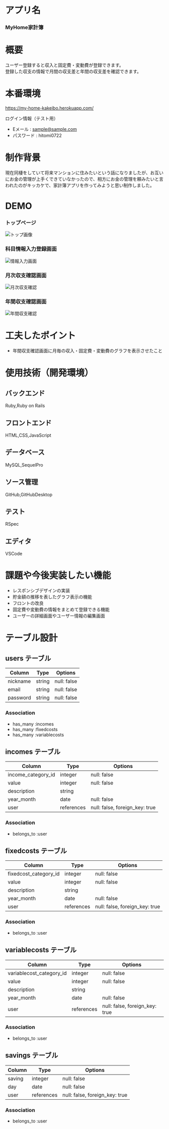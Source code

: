# アプリ名

### MyHome家計簿

# 概要

ユーザー登録すると収入と固定費・変動費が登録できます。<br>登録した収支の情報で月間の収支差と年間の収支差を確認できます。

# 本番環境

https://my-home-kakeibo.herokuapp.com/

ログイン情報（テスト用）

- Eメール : sample@sample.com
- パスワード : hitomi0722

# 制作背景

現在同棲をしていて将来マンションに住みたいという話になりましたが、お互いにお金の管理が上手くできていなかったので、相方にお金の管理を頼みたいと言われたのがキッカケで、家計簿アプリを作ってみようと思い制作しました。

# DEMO

### トップページ

![トップ画像](./top.png)

### 科目情報入力登録画面

![情報入力画面](./input.gif)

### 月次収支確認画面

![月次収支確認](./month.gif)

### 年間収支確認画面

![年間収支確認](./year.gif)


# 工夫したポイント

- 年間収支確認画面に月毎の収入・固定費・変動費のグラフを表示させたこと

# 使用技術（開発環境）

## バックエンド

Ruby,Ruby on Rails

## フロントエンド

HTML,CSS,JavaScript

## データベース

MySQL,SequelPro

## ソース管理

GitHub,GitHubDesktop

## テスト

RSpec

## エディタ

VSCode

# 課題や今後実装したい機能

- レスポンシブデザインの実装
- 貯金額の推移を表したグラフ表示の機能
- フロントの改良
- 固定費や変動費の情報をまとめて登録できる機能
- ユーザーの詳細画面やユーザー情報の編集画面


# テーブル設計

## users テーブル

| Column       | Type   | Options     |
| ------------ | ------ | ----------- |
| nickname     | string | null: false |
| email        | string | null: false |
| password     | string | null: false |

### Association

- has_many :incomes
- has_many :fixedcosts
- has_many :variablecosts

## incomes テーブル

| Column                 | Type       | Options                        |
| ---------------------- | ---------- | ------------------------------ |
| income_category_id     | integer    | null: false                    |
| value                  | integer    | null: false                    |
| description            | string     |                                |
| year_month             | date       | null: false                    |
| user                   | references | null: false, foreign_key: true |

### Association

- belongs_to :user

## fixedcosts テーブル

| Column                 | Type       | Options                        |
| ---------------------- | ---------- | ------------------------------ |
| fixedcost_category_id  | integer    | null: false                    |
| value                  | integer    | null: false                    |
| description            | string     |                                |
| year_month             | date       | null: false                    |
| user                   | references | null: false, foreign_key: true |

### Association

- belongs_to :user

## variablecosts テーブル

| Column                    | Type       | Options                        |
| ------------------------- | ---------- | ------------------------------ |
| variablecost_category_id  | integer    | null: false                    |
| value                     | integer    | null: false                    |
| description               | string     |                                |
| year_month                | date       | null: false                    |
| user                      | references | null: false, foreign_key: true |

### Association

- belongs_to :user

## savings テーブル

| Column        | Type       | Options                        |
| --------------| ---------- | ------------------------------ |
| saving        | integer    | null: false                    |
| day           | date       | null: false                    |
| user          | references | null: false, foreign_key: true |

### Association

- belongs_to :user